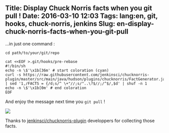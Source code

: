 Title: Display Chuck Norris facts when you git pull !
Date: 2016-03-10 12:03
Tags: lang:en, git, hooks, chuck-norris, jenkins
Slug: en-display-chuck-norris-facts-when-you-git-pull
---
...in just one command :

	cd path/to/your/git/repo
    
	cat <<EOF >.git/hooks/pre-rebase
    #!/bin/sh
    echo -n \$'\x1b[36m' # start coloration (cyan)
    curl -s https://raw.githubusercontent.com/jenkinsci/chucknorris-plugin/master/src/main/java/hudson/plugins/chucknorris/FactGenerator.java | sed '1,/FACTS = {/d;s/^ \+"//;s/"..\?$//;/^$/,$d' | shuf -n 1
    echo -n \$'\x1b[0m' # end coloration
    EOF

And enjoy the message next time you `git pull` !

<img src="/lucas/wwcb/photos/chuck_norris_approve.gif">

Thanks to [jenkinsci/chucknorris-plugin](https://github.com/jenkinsci/chucknorris-plugin) developpers for collecting those facts.
